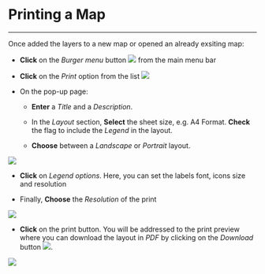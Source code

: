 # Printing a Map
****************

Once added the layers to a new map or opened an already exsiting map:

* **Click** on the *Burger menu* button <img src="../img/button/burger.jpg" class="ms-docbutton"/> from the main menu bar

* **Click** on the *Print* option from the list <img src="../img/button/print.jpg" class="ms-docbutton"  style="max-height:20px;"/>

* On the pop-up page:

  * **Enter** a *Title* and a *Description*.

  * In the *Layout* section, **Select**  the sheet size, e.g. A4 Format. **Check** the flag to include the *Legend* in the layout.

  * **Choose** between a *Landscape* or *Portrait* layout.

<img src="../img/print/print-layout.jpg" class="ms-docimage"/>

  * **Click** on *Legend options*. Here, you can set the labels font, icons size and resolution

  * Finally, **Choose** the *Resolution* of the print

<img src="../img/print/print-legend.jpg" class="ms-docimage"/>

  * **Click** on the print button. You will be addressed to the print preview where you can download the layout in *PDF* by clicking on the *Download* button <img src="../img/button/download-layout.jpg" class="ms-docbutton"/>.

<img src="../img/print/print-preview.jpg" class="ms-docimage"/>